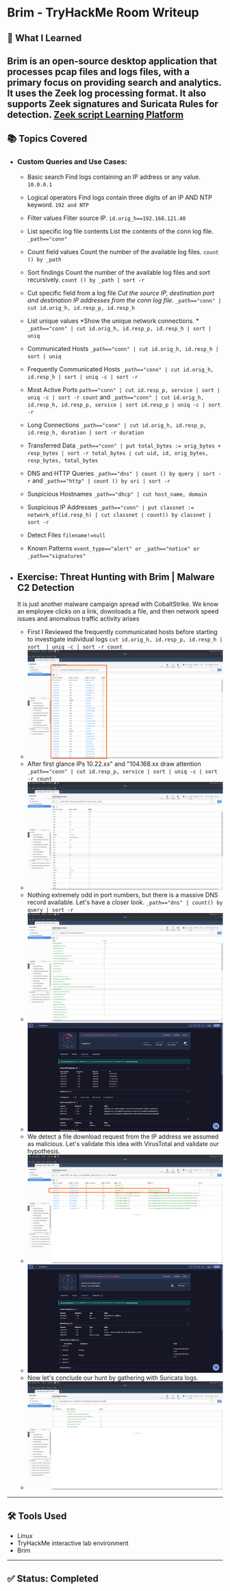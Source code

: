 # Brim - TryHackMe Room Writeup

## 🧠 What I Learned

Brim is an open-source desktop application that processes pcap files and logs files, with a primary focus on providing search and analytics. It uses the Zeek log processing format. It also supports Zeek signatures and Suricata Rules for detection.
[Zeek script Learning Platform](https://try.bro.org/#/?example=hello)
---

## 📚 Topics Covered

- ### Custom Queries and Use Cases:

  - Basic search Find logs containing an IP address or any value. `10.0.0.1`
  - Logical operators Find logs contain three digits of an IP AND NTP keyword. `192 and NTP`
  - Filter values	Filter source IP. `id.orig_h==192.168.121.40`
  - List specific log file contents List the contents of the conn log file. `_path=="conn"`
  - Count field values 	Count the number of the available log files. `count () by _path`
  - Sort findings Count the number of the available log files and sort recursively. `count () by _path | sort -r`
  - Cut specific field from a log file *Cut the source IP, destination port and destination IP addresses from the conn log file.* `_path=="conn" | cut id.orig_h, id.resp_p, id.resp_h`
  - List unique values *Show the unique network connections. * `_path=="conn" | cut id.orig_h, id.resp_p, id.resp_h | sort | uniq`
 
  - Communicated Hosts `_path=="conn" | cut id.orig_h, id.resp_h | sort | uniq`
  - Frequently Communicated Hosts `_path=="conn" | cut id.orig_h, id.resp_h | sort | uniq -c | sort -r`
  - Most Active Ports `path=="conn" | cut id.resp_p, service | sort | uniq -c | sort -r count` and `_path=="conn" | cut id.orig_h, id.resp_h, id.resp_p, service | sort id.resp_p | uniq -c | sort -r`
  - Long Connections `_path=="conn" | cut id.orig_h, id.resp_p, id.resp_h, duration | sort -r duration`
  - Transferred Data `_path=="conn" | put total_bytes := orig_bytes + resp_bytes | sort -r total_bytes | cut uid, id, orig_bytes, resp_bytes, total_bytes`
  - DNS and HTTP Queries `_path=="dns" | count () by query | sort -r` and `_path=="http" | count () by uri | sort -r`
  - Suspicious Hostnames `_path=="dhcp" | cut host_name, domain`
  - Suspicious IP Addresses `_path=="conn" | put classnet := network_of(id.resp_h) | cut classnet | count() by classnet | sort -r`
  - Detect Files `filename!=null`
  - Known Patterns `event_type=="alert" or _path=="notice" or _path=="signatures"`

- ## Exercise: Threat Hunting with Brim | Malware C2 Detection
  
  It is just another malware campaign spread with CobaltStrike. We know an employee clicks on a link, downloads a file, and then network speed issues and anomalous traffic activity arises

  - First I Reviewed the frequently communicated hosts before starting to investigate individual logs `cut id.orig_h, id.resp_p, id.resp_h | sort  | uniq -c | sort -r count`
  - ![](../../images/Brim/Brim-challange-1-1.png)
  - After first glance IPs 10.22.xx" and "104.168.xx draw attention  `_path=="conn" | cut id.resp_p, service | sort | uniq -c | sort -r count`
  - ![](../../images/Brim/Brim-challange-1-2.png)
  - Nothing extremely odd in port numbers, but there is a massive DNS record available. Let's have a closer look. `_path=="dns" | count() by query | sort -r`
  - ![](../../images/Brim/Brim-challange-1-3.png)
  - ![](../../images/Brim/Brim-challange-1-4.png)
  - We detect a file download request from the IP address we assumed as malicious. Let's validate this idea with VirusTotal and validate our hypothesis.
  - ![](../../images/Brim/Brim-challange-1-5.png)
  - ![](../../images/Brim/Brim-challange-1-6.png)
  - Now let's conclude our hunt by gathering with Suricata logs.
  - ![](../../images/Brim/Brim-challange-1-7.png)
---

## 🛠️ Tools Used

- Linux
- TryHackMe interactive lab environment
- Brim

---

## ✅ Status: Completed
